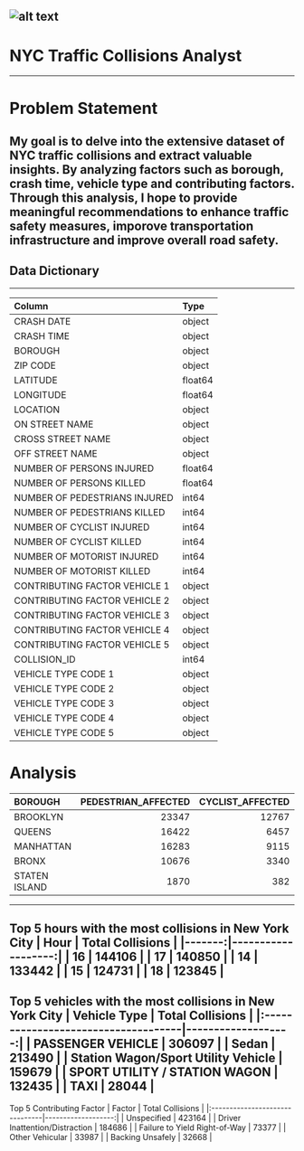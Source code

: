 ![alt text](https://cdn.dribbble.com/users/1144020/screenshots/2775331/dude_s-car-accident.gif)
---
# NYC Traffic Collisions Analyst
---
# Problem Statement

My goal is to delve into the extensive dataset of NYC traffic collisions and extract valuable insights. By analyzing factors such as borough, crash time, vehicle type and contributing factors. Through this analysis, I hope to provide meaningful recommendations to enhance traffic safety measures, imporove transportation infrastructure and improve overall road safety.
---
## Data Dictionary
---
| Column                        | Type    |
|:------------------------------|:--------|
| CRASH DATE                    | object  |
| CRASH TIME                    | object  |
| BOROUGH                       | object  |
| ZIP CODE                      | object  |
| LATITUDE                      | float64 |
| LONGITUDE                     | float64 |
| LOCATION                      | object  |
| ON STREET NAME                | object  |
| CROSS STREET NAME             | object  |
| OFF STREET NAME               | object  |
| NUMBER OF PERSONS INJURED     | float64 |
| NUMBER OF PERSONS KILLED      | float64 |
| NUMBER OF PEDESTRIANS INJURED | int64   |
| NUMBER OF PEDESTRIANS KILLED  | int64   |
| NUMBER OF CYCLIST INJURED     | int64   |
| NUMBER OF CYCLIST KILLED      | int64   |
| NUMBER OF MOTORIST INJURED    | int64   |
| NUMBER OF MOTORIST KILLED     | int64   |
| CONTRIBUTING FACTOR VEHICLE 1 | object  |
| CONTRIBUTING FACTOR VEHICLE 2 | object  |
| CONTRIBUTING FACTOR VEHICLE 3 | object  |
| CONTRIBUTING FACTOR VEHICLE 4 | object  |
| CONTRIBUTING FACTOR VEHICLE 5 | object  |
| COLLISION_ID                  | int64   |
| VEHICLE TYPE CODE 1           | object  |
| VEHICLE TYPE CODE 2           | object  |
| VEHICLE TYPE CODE 3           | object  |
| VEHICLE TYPE CODE 4           | object  |
| VEHICLE TYPE CODE 5           | object  |

# Analysis
| BOROUGH       |   PEDESTRIAN_AFFECTED |   CYCLIST_AFFECTED |   MOTORIST_AFFECTED |
|:--------------|----------------------:|-------------------:|--------------------:|
| BROOKLYN      |                 23347 |              12767 |               77505 |
| QUEENS        |                 16422 |               6457 |               67167 |
| MANHATTAN     |                 16283 |               9115 |               24107 |
| BRONX         |                 10676 |               3340 |               35784 |
| STATEN ISLAND |                  1870 |                382 |               11548 |
---
Top 5 hours with the most collisions in New York City
|   Hour |   Total Collisions |
|-------:|-------------------:|
|     16 |             144106 |
|     17 |             140850 |
|     14 |             133442 |
|     15 |             124731 |
|     18 |             123845 |
---
Top 5 vehicles with the most collisions in New York City
| Vehicle Type                        |   Total Collisions |
|:------------------------------------|-------------------:|
| PASSENGER VEHICLE                   |             306097 |
| Sedan                               |             213490 |
| Station Wagon/Sport Utility Vehicle |             159679 |
| SPORT UTILITY / STATION WAGON       |             132435 |
| TAXI                                |              28044 |
---
Top 5 Contributing Factor
| Factor                         |   Total Collisions |
|:-------------------------------|-------------------:|
| Unspecified                    |             423164 |
| Driver Inattention/Distraction |             184686 |
| Failure to Yield Right-of-Way  |              73377 |
| Other Vehicular                |              33987 |
| Backing Unsafely               |              32668 |
